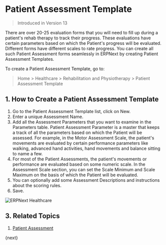 <!-- add-breadcrumbs -->

# Patient Assessment Template

> Introduced in Version 13

There are over 20-25 evaluation forms that you will need to fill up during a patient's rehab therapy to track their progress. These evaluations have certain parameters based on which the Patient's progress will be evaluated. Different forms have different scales to rate progress. You can create all such Patient Assessment forms seamlessly in ERPNext by creating Patient Assessment Templates.

To create a Patient Assessment Template, go to:

> Home > Healthcare > Rehabilitation and Physiotherapy > Patient Assessment Template

## 1. How to Create a Patient Assessment Template

1. Go to the Patient Assessment Template list, click on New.
2. Enter a unique Assessment Name.
3. Add all the Assessment Parameters that you want to examine in the Parameters table. Patient Assessment Parameter is a master that keeps a track of all the parameters based on which the Patient will be assessed. For example, in the Motor Assessment Scale, the patient's movements are evaluated by certain performance parameters like walking, advanced hand activities, hand movements and balance sitting to name a few.
4. For most of the Patient Assessments, the patient's movements or performance are evaluated based on some numeric scale. In the Assessment Scale section, you can set the Scale Minimum and Scale Maximum on the basis of which the Patient will be evaluated.
5. You can optionally add some Assessment Descriptions and instructions about the scoring rules.
6. Save.

<img class="screenshot" alt="ERPNext Healthcare" src="{{docs_base_url}}/assets/img/healthcare/patient-assessment-template.png">

## 3. Related Topics
1. [Patient Assessment](/docs/v13/user/manual/en/healthcare/patient_assessment)

{next}
